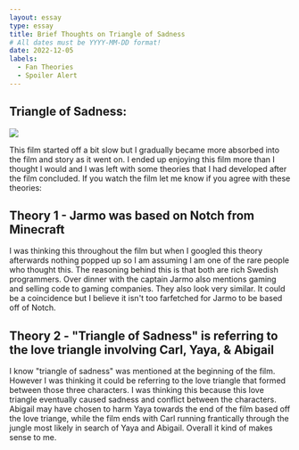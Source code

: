 ```yaml
---
layout: essay
type: essay
title: Brief Thoughts on Triangle of Sadness
# All dates must be YYYY-MM-DD format!
date: 2022-12-05
labels:
  - Fan Theories
  - Spoiler Alert
---
```


## Triangle of Sadness:

<div class="ui medium rounded images">
<img class="ui image" src="{{ site.baseurl }}/images/tos.jpg">
</div>

This film started off a bit slow but I gradually became more absorbed into the film and story as it went on. I ended up enjoying this film more than I thought I would and I was left with some theories that I had developed after the film concluded. If you watch the film let me know if you agree with these theories:

## Theory 1 - Jarmo was based on Notch from Minecraft

I was thinking this throughout the film but when I googled this theory afterwards nothing popped up so I am assuming I am one of the rare people who thought this. The reasoning behind this is that both are rich Swedish programmers. Over dinner with the captain Jarmo also mentions gaming and selling code to gaming companies. They also look very similar. It could be a coincidence but I believe it isn't too farfetched for Jarmo to be based off of Notch.

## Theory 2 - "Triangle of Sadness" is referring to the love triangle involving Carl, Yaya, & Abigail

I know "triangle of sadness" was mentioned at the beginning of the film. However I was thinking it could be referring to the love triangle that formed between those three characters. I was thinking this because this love triangle eventually caused sadness and conflict between the characters. Abigail may have chosen to harm Yaya towards the end of the film based off the love triange, while the film ends with Carl running frantically through the jungle most likely in search of Yaya and Abigail. Overall it kind of makes sense to me.